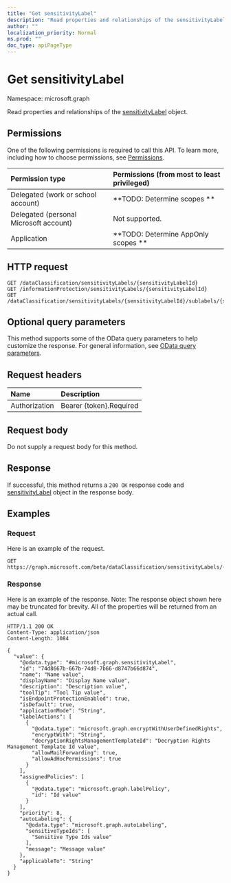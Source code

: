 ```yaml
---
title: "Get sensitivityLabel"
description: "Read properties and relationships of the sensitivityLabel object."
author: ""
localization_priority: Normal
ms.prod: ""
doc_type: apiPageType
---
```


# Get sensitivityLabel

Namespace: microsoft.graph

Read properties and relationships of the [sensitivityLabel](../resources/sensitivitylabel.md) object.

## Permissions
One of the following permissions is required to call this API. To learn more, including how to choose permissions, see [Permissions](/concepts/permissions-reference.md).

|Permission type|Permissions (from most to least privileged)|
|:---|:---|
|Delegated (work or school account)|**TODO: Determine scopes **|
|Delegated (personal Microsoft account)|Not supported.|
|Application|**TODO: Determine AppOnly scopes **|

## HTTP request
<!-- {
  "blockType": "ignored"
}
-->
``` http
GET /dataClassification/sensitivityLabels/{sensitivityLabelId}
GET /informationProtection/sensitivityLabels/{sensitivityLabelId}
GET /dataClassification/sensitivityLabels/{sensitivityLabelId}/sublabels/{sensitivityLabelId}
```

## Optional query parameters
This method supports some of the OData query parameters to help customize the response. For general information, see [OData query parameters](/graph/query-parameters).

## Request headers
|Name|Description|
|:---|:---|
|Authorization|Bearer {token}.Required|

## Request body
Do not supply a request body for this method.

## Response
If successful, this method returns a `200 OK` response code and [sensitivityLabel](../resources/sensitivitylabel.md) object in the response body.

## Examples

### Request
Here is an example of the request.
<!-- {
  "blockType": "request",
  "name": "get_sensitivitylabel"
}
-->
``` http
GET https://graph.microsoft.com/beta/dataClassification/sensitivityLabels/{sensitivityLabelId}
```

### Response
Here is an example of the response. Note: The response object shown here may be truncated for brevity. All of the properties will be returned from an actual call.
<!-- {
  "blockType": "response",
  "truncated": true,
  "@odata.type": "microsoft.graph.sensitivityLabel"
}
-->
``` http
HTTP/1.1 200 OK
Content-Type: application/json
Content-Length: 1084

{
  "value": {
    "@odata.type": "#microsoft.graph.sensitivityLabel",
    "id": "74d8667b-667b-74d8-7b66-d8747b66d874",
    "name": "Name value",
    "displayName": "Display Name value",
    "description": "Description value",
    "toolTip": "Tool Tip value",
    "isEndpointProtectionEnabled": true,
    "isDefault": true,
    "applicationMode": "String",
    "labelActions": [
      {
        "@odata.type": "microsoft.graph.encryptWithUserDefinedRights",
        "encryptWith": "String",
        "decryptionRightsManagementTemplateId": "Decryption Rights Management Template Id value",
        "allowMailForwarding": true,
        "allowAdHocPermissions": true
      }
    ],
    "assignedPolicies": [
      {
        "@odata.type": "microsoft.graph.labelPolicy",
        "id": "Id value"
      }
    ],
    "priority": 8,
    "autoLabeling": {
      "@odata.type": "microsoft.graph.autoLabeling",
      "sensitiveTypeIds": [
        "Sensitive Type Ids value"
      ],
      "message": "Message value"
    },
    "applicableTo": "String"
  }
}
```

